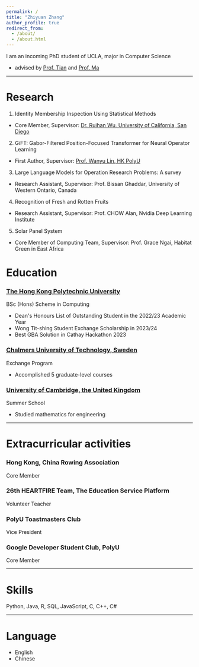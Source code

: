 ```yaml
---
permalink: /
title: "Zhiyuan Zhang"
author_profile: true
redirect_from: 
  - /about/
  - /about.html
---
```


I am an incoming PhD student of UCLA, major in Computer Science
- advised by [Prof. Tian](https://www.ytian.info/) and [Prof. Ma](https://mobility-lab.seas.ucla.edu/about/)

---

# Research 
1. Identity Membership Inspection Using Statistical Methods
- Core Member, Supervisor: [Dr. Ruihan Wu, University of California, San Diego](https://scholar.google.com/citations?user=DsHKK-AAAAAJ)

2. GiFT: Gabor-Filtered Position-Focused Transformer for Neural Operator Learning
- First Author, Supervisor: [Prof. Wanyu Lin, HK PolyU](https://wanyu-lin.github.io/)

3. Large Language Models for Operation Research Problems: A survey
- Research Assistant, Supervisor: Prof. Bissan Ghaddar, University of Western Ontario, Canada

4. Recognition of Fresh and Rotten Fruits                          
- Research Assistant, Supervisor: Prof. CHOW Alan, Nvidia Deep Learning Institute	

5. Solar Panel System	
- Core Member of Computing Team, Supervisor: Prof. Grace Ngai, Habitat Green in East Africa


# Education
### [The Hong Kong Polytechnic University](https://www.polyu.edu.hk/)
BSc (Hons) Scheme in Computing
- Dean's Honours List of Outstanding Student in the 2022/23 Academic Year
- Wong Tit-shing Student Exchange Scholarship in 2023/24
- Best GBA Solution in Cathay Hackathon 2023


### [Chalmers University of Technology, Sweden](https://www.chalmers.se/en/)
Exchange Program
- Accomplished 5 graduate-level courses


### [University of Cambridge, the United Kingdom](https://www.cam.ac.uk/)
Summer School
- Studied mathematics for engineering


---

# Extracurricular activities
### Hong Kong, China Rowing Association             
Core Member 

### 26th HEARTFIRE Team, The Education Service Platform
Volunteer Teacher

### PolyU Toastmasters Club
Vice President 

### Google Developer Student Club, PolyU         
Core Member 

---

# Skills
Python, Java, R, SQL, JavaScript, C, C++, C#

---

# Language
- English 
- Chinese

